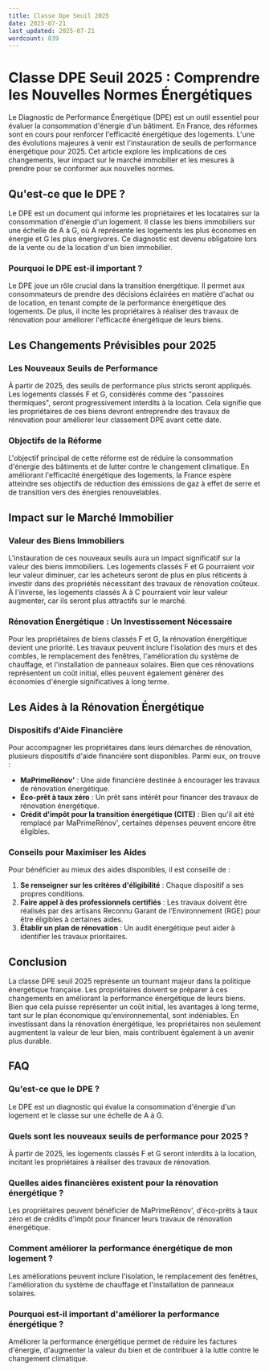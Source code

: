```yaml
---
title: Classe Dpe Seuil 2025
date: 2025-07-21
last_updated: 2025-07-21
wordcount: 839
---
```


# Classe DPE Seuil 2025 : Comprendre les Nouvelles Normes Énergétiques

Le Diagnostic de Performance Énergétique (DPE) est un outil essentiel pour évaluer la consommation d'énergie d'un bâtiment. En France, des réformes sont en cours pour renforcer l'efficacité énergétique des logements. L'une des évolutions majeures à venir est l'instauration de seuils de performance énergétique pour 2025. Cet article explore les implications de ces changements, leur impact sur le marché immobilier et les mesures à prendre pour se conformer aux nouvelles normes.

## Qu'est-ce que le DPE ?

Le DPE est un document qui informe les propriétaires et les locataires sur la consommation d'énergie d'un logement. Il classe les biens immobiliers sur une échelle de A à G, où A représente les logements les plus économes en énergie et G les plus énergivores. Ce diagnostic est devenu obligatoire lors de la vente ou de la location d'un bien immobilier.

### Pourquoi le DPE est-il important ?

Le DPE joue un rôle crucial dans la transition énergétique. Il permet aux consommateurs de prendre des décisions éclairées en matière d'achat ou de location, en tenant compte de la performance énergétique des logements. De plus, il incite les propriétaires à réaliser des travaux de rénovation pour améliorer l'efficacité énergétique de leurs biens.

## Les Changements Prévisibles pour 2025

### Les Nouveaux Seuils de Performance

À partir de 2025, des seuils de performance plus stricts seront appliqués. Les logements classés F et G, considérés comme des "passoires thermiques", seront progressivement interdits à la location. Cela signifie que les propriétaires de ces biens devront entreprendre des travaux de rénovation pour améliorer leur classement DPE avant cette date.

### Objectifs de la Réforme

L'objectif principal de cette réforme est de réduire la consommation d'énergie des bâtiments et de lutter contre le changement climatique. En améliorant l'efficacité énergétique des logements, la France espère atteindre ses objectifs de réduction des émissions de gaz à effet de serre et de transition vers des énergies renouvelables.

## Impact sur le Marché Immobilier

### Valeur des Biens Immobiliers

L'instauration de ces nouveaux seuils aura un impact significatif sur la valeur des biens immobiliers. Les logements classés F et G pourraient voir leur valeur diminuer, car les acheteurs seront de plus en plus réticents à investir dans des propriétés nécessitant des travaux de rénovation coûteux. À l'inverse, les logements classés A à C pourraient voir leur valeur augmenter, car ils seront plus attractifs sur le marché.

### Rénovation Énergétique : Un Investissement Nécessaire

Pour les propriétaires de biens classés F et G, la rénovation énergétique devient une priorité. Les travaux peuvent inclure l'isolation des murs et des combles, le remplacement des fenêtres, l'amélioration du système de chauffage, et l'installation de panneaux solaires. Bien que ces rénovations représentent un coût initial, elles peuvent également générer des économies d'énergie significatives à long terme.

## Les Aides à la Rénovation Énergétique

### Dispositifs d'Aide Financière

Pour accompagner les propriétaires dans leurs démarches de rénovation, plusieurs dispositifs d'aide financière sont disponibles. Parmi eux, on trouve :

- **MaPrimeRénov'** : Une aide financière destinée à encourager les travaux de rénovation énergétique.
- **Éco-prêt à taux zéro** : Un prêt sans intérêt pour financer des travaux de rénovation énergétique.
- **Crédit d'impôt pour la transition énergétique (CITE)** : Bien qu'il ait été remplacé par MaPrimeRénov', certaines dépenses peuvent encore être éligibles.

### Conseils pour Maximiser les Aides

Pour bénéficier au mieux des aides disponibles, il est conseillé de :

1. **Se renseigner sur les critères d'éligibilité** : Chaque dispositif a ses propres conditions.
2. **Faire appel à des professionnels certifiés** : Les travaux doivent être réalisés par des artisans Reconnu Garant de l’Environnement (RGE) pour être éligibles à certaines aides.
3. **Établir un plan de rénovation** : Un audit énergétique peut aider à identifier les travaux prioritaires.

## Conclusion

La classe DPE seuil 2025 représente un tournant majeur dans la politique énergétique française. Les propriétaires doivent se préparer à ces changements en améliorant la performance énergétique de leurs biens. Bien que cela puisse représenter un coût initial, les avantages à long terme, tant sur le plan économique qu'environnemental, sont indéniables. En investissant dans la rénovation énergétique, les propriétaires non seulement augmentent la valeur de leur bien, mais contribuent également à un avenir plus durable.

## FAQ

### Qu'est-ce que le DPE ?

Le DPE est un diagnostic qui évalue la consommation d'énergie d'un logement et le classe sur une échelle de A à G.

### Quels sont les nouveaux seuils de performance pour 2025 ?

À partir de 2025, les logements classés F et G seront interdits à la location, incitant les propriétaires à réaliser des travaux de rénovation.

### Quelles aides financières existent pour la rénovation énergétique ?

Les propriétaires peuvent bénéficier de MaPrimeRénov', d'éco-prêts à taux zéro et de crédits d'impôt pour financer leurs travaux de rénovation énergétique.

### Comment améliorer la performance énergétique de mon logement ?

Les améliorations peuvent inclure l'isolation, le remplacement des fenêtres, l'amélioration du système de chauffage et l'installation de panneaux solaires.

### Pourquoi est-il important d'améliorer la performance énergétique ?

Améliorer la performance énergétique permet de réduire les factures d'énergie, d'augmenter la valeur du bien et de contribuer à la lutte contre le changement climatique.